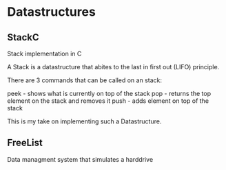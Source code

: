 # Datastructures

## StackC
Stack implementation in C

A Stack is a datastructure that abites to the last in first out (LIFO) principle.

There are 3 commands that can be called on an stack: 

peek - shows what is currently on top of the stack
pop - returns the top element on the stack and removes it
push - adds element on top of the stack

This is my take on implementing such a Datastructure.

## FreeList

Data managment system that simulates a harddrive
